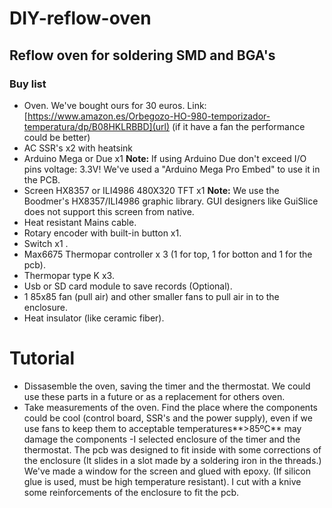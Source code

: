 # DIY-reflow-oven
## Reflow oven for soldering SMD and BGA's
### Buy list
- Oven. We've bought ours for 30 euros. Link: [https://www.amazon.es/Orbegozo-HO-980-temporizador-temperatura/dp/B08HKLRBBD](url) (if it have a fan the performance could be better)
- AC SSR's x2 with heatsink
- Arduino Mega or Due x1 **Note:** If using Arduino Due don't exceed I/O pins voltage: 3.3V! We've used a "Arduino Mega Pro Embed" to use it in the PCB.
- Screen HX8357 or ILI4986 480X320 TFT x1 **Note:** We use the Boodmer's HX8357/ILI4986 graphic library. GUI designers like GuiSlice does not support this screen from native.
- Heat resistant Mains cable.
- Rotary encoder with built-in button x1.
- Switch x1 .
- Max6675 Thermopar controller x 3 (1 for top, 1 for botton and 1 for the pcb).
- Thermopar type K x3.
- Usb or SD card module to save records (Optional).
- 1 85x85 fan (pull air) and other smaller fans to pull air in to the enclosure.
- Heat insulator (like ceramic fiber).
# Tutorial 
- Dissasemble the oven, saving the timer and the thermostat. We could use these parts in a future or as a replacement for others oven.
- Take measurements of the oven. Find the place where the components could be cool (control board, SSR's and the power supply), even if we use fans to keep them to acceptable temperatures**>85ºC** may damage the components 
-I selected enclosure of the timer and the thermostat. The pcb was designed to fit inside with some corrections of the enclosure (It slides in a slot made by a soldering iron in the threads.) We've made a window for the screen and glued with epoxy. (If silicon glue is used, must be high temperature resistant). I cut with a knive some reinforcements of the enclosure to fit the pcb.
